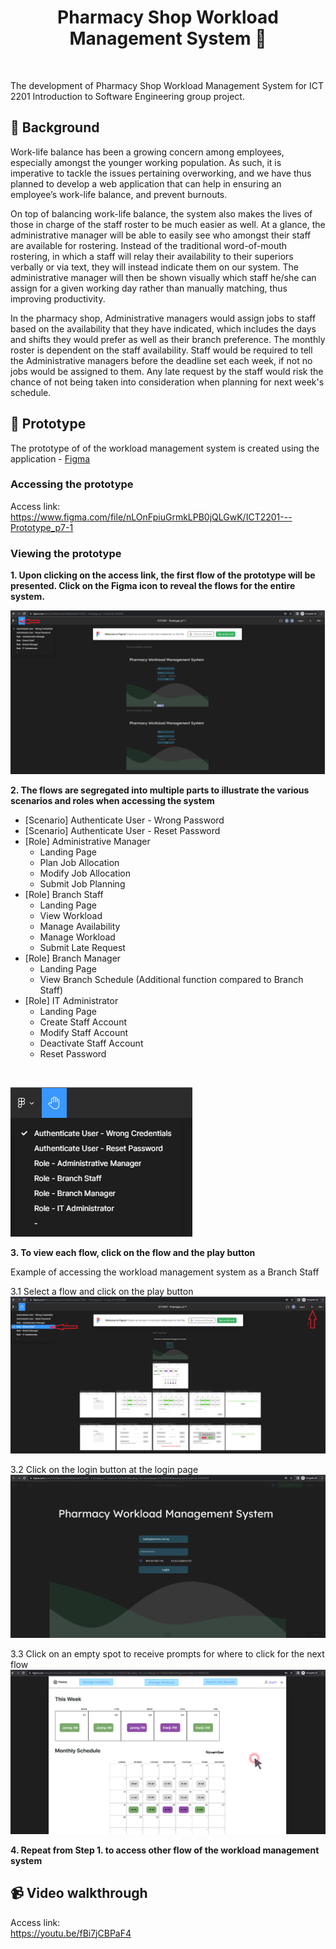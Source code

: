 <h1 align="center">Pharmacy Shop Workload Management System 💊</h1> <br />

The development of Pharmacy Shop Workload Management System for ICT 2201 Introduction to Software Engineering group project.

## 📖 Background
Work-life balance has been a growing concern among employees, especially amongst the younger working population. As such, it is imperative to tackle the issues pertaining overworking, and we have thus planned to develop a web application that can help in ensuring an employee’s work-life balance, and prevent burnouts. 

On top of balancing work-life balance, the system also makes the lives of those in charge of the staff roster to be much easier as well. At a glance, the administrative manager will be able to easily see who amongst their staff are available for rostering. Instead of the traditional word-of-mouth rostering, in which a staff will relay their availability to their superiors verbally or via text, they will instead indicate them on our system. The administrative manager will then be shown visually which staff he/she can assign for a given working day rather than manually matching, thus improving productivity.

In the pharmacy shop, Administrative managers would assign jobs to staff based on the availability that they have indicated, which includes the days and shifts they would prefer as well as their branch preference. The monthly roster is dependent on the staff availability. Staff would be required to tell the Administrative managers before the deadline set each week, if not no jobs would be assigned to them.  Any late request by the staff would risk the chance of not being taken into consideration when planning for next week's schedule.

## 🤖 Prototype
The prototype of of the workload management system is created using the application - [Figma](https://www.figma.com/) </br>

### Accessing the prototype
Access link: </br>
https://www.figma.com/file/nLOnFpiuGrmkLPB0jQLGwK/ICT2201---Prototype_p7-1 

### Viewing the prototype

**1. Upon clicking on the access link, the first flow of the prototype will be presented. Click on the Figma icon to reveal the flows for the entire system.**
</br>

![Step1](screenshots/1.png)

**2. The flows are segregated into multiple parts to illustrate the various scenarios and roles when accessing the system**
* [Scenario] Authenticate User - Wrong Password
* [Scenario] Authenticate User - Reset Password
* [Role] Administrative Manager
  - Landing Page
  - Plan Job Allocation
  - Modify Job Allocation
  - Submit Job Planning
* [Role] Branch Staff
  - Landing Page
  - View Workload
  - Manage Availability
  - Manage Workload
  - Submit Late Request
* [Role] Branch Manager
  - Landing Page
  - View Branch Schedule (Additional function compared to Branch Staff)
* [Role] IT Administrator
  - Landing Page
  - Create Staff Account
  - Modify Staff Account
  - Deactivate Staff Account
  - Reset Password
</br>

![Step2](screenshots/2.png)

**3. To view each flow, click on the flow and the play button**

Example of accessing the workload management system as a Branch Staff

3.1 Select a flow and click on the play button
![Step3.1](screenshots/3_1.png)

3.2 Click on the login button at the login page
![Step3.2](screenshots/3_2.png)

3.3 Click on an empty spot to receive prompts for where to click for the next flow
![Step3.3](screenshots/3_3.png)

**4. Repeat from Step 1. to access other flow of the workload management system**

## 📹 Video walkthrough
Access link: </br>
https://youtu.be/fBi7jCBPaF4







